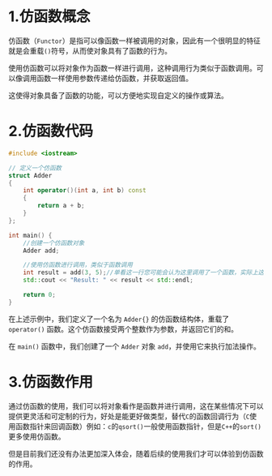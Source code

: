# 1.仿函数概念

仿函数（`Functor`）是指可以像函数一样被调用的对象，因此有一个很明显的特征就是会重载`()`符号，从而使对象具有了函数的行为。

使用仿函数可以将对象作为函数一样进行调用，这种调用行为类似于函数调用。可以像调用函数一样使用参数传递给仿函数，并获取返回值。

这使得对象具备了函数的功能，可以方便地实现自定义的操作或算法。

# 2.仿函数代码

```cpp
#include <iostream>

// 定义一个仿函数
struct Adder 
{
    int operator()(int a, int b) const 
    {
        return a + b;
    }
};

int main() {
    //创建一个仿函数对象
    Adder add;

    //使用仿函数进行调用，类似于函数调用
    int result = add(3, 5);//单看这一行您可能会认为这里调用了一个函数，实际上这是一个对象
    std::cout << "Result: " << result << std::endl;

    return 0;
}
```

在上述示例中，我们定义了一个名为 `Adder{}` 的仿函数结构体，重载了 `operator()` 函数。这个仿函数接受两个整数作为参数，并返回它们的和。

在 `main()` 函数中，我们创建了一个 `Adder` 对象 `add`，并使用它来执行加法操作。

# 3.仿函数作用

通过仿函数的使用，我们可以将对象看作是函数并进行调用，这在某些情况下可以提供更灵活和可定制的行为，好处是能更好做类型，替代`C`的函数回调行为（`C`使用函数指针来回调函数）例如：`c`的`qsort()`一般使用函数指针，但是`C++`的`sort()`更多使用仿函数。

但是目前我们还没有办法更加深入体会，随着后续的使用我们才可以体验到仿函数的作用。

